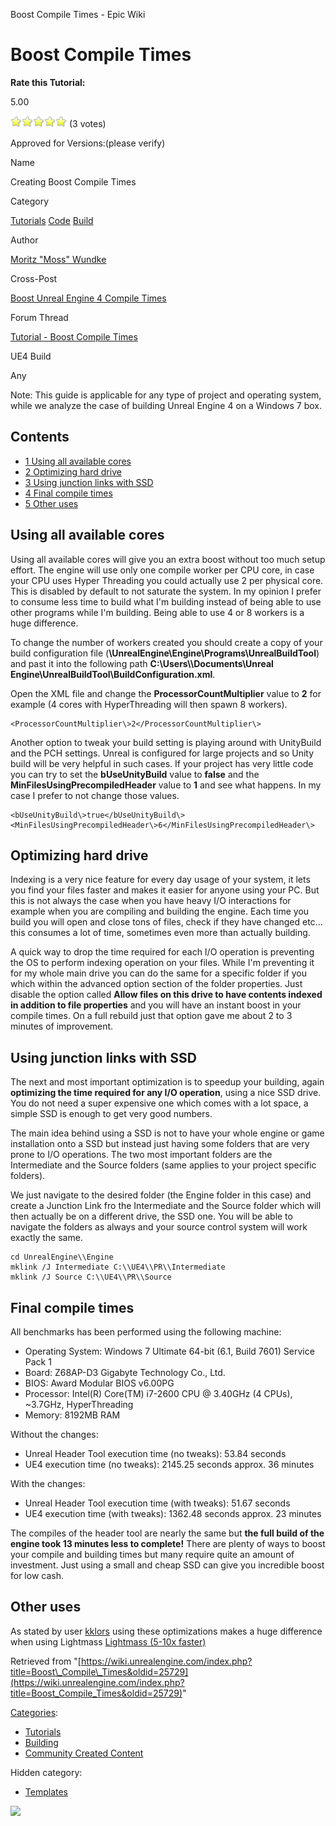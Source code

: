 Boost Compile Times - Epic Wiki                     

Boost Compile Times
===================

**Rate this Tutorial:**

5.00

![](/extensions/VoteNY/images/star_on.gif)![](/extensions/VoteNY/images/star_on.gif)![](/extensions/VoteNY/images/star_on.gif)![](/extensions/VoteNY/images/star_on.gif)![](/extensions/VoteNY/images/star_on.gif) (3 votes)

Approved for Versions:(please verify)

Name

Creating Boost Compile Times

Category

[Tutorials](https://wiki.unrealengine.com/Category:Tutorials) [Code](https://wiki.unrealengine.com/Category:Code) [Build](https://wiki.unrealengine.com/Category:Build)

Author

[Moritz "Moss" Wundke](http://www.moritzwundke.com/)

Cross-Post

[Boost Unreal Engine 4 Compile Times](http://www.moritzwundke.com/2014/08/boosting-compile-times/)

Forum Thread

[Tutorial - Boost Compile Times](https://forums.unrealengine.com/showthread.php?32064-Tutorial-Boost-Compile-Times)

UE4 Build

Any

Note: This guide is applicable for any type of project and operating system, while we analyze the case of building Unreal Engine 4 on a Windows 7 box.

Contents
--------

*   [1 Using all available cores](#Using_all_available_cores)
*   [2 Optimizing hard drive](#Optimizing_hard_drive)
*   [3 Using junction links with SSD](#Using_junction_links_with_SSD)
*   [4 Final compile times](#Final_compile_times)
*   [5 Other uses](#Other_uses)

Using all available cores
-------------------------

Using all available cores will give you an extra boost without too much setup effort. The engine will use only one compile worker per CPU core, in case your CPU uses Hyper Threading you could actually use 2 per physical core. This is disabled by default to not saturate the system. In my opinion I prefer to consume less time to build what I'm building instead of being able to use other programs while I'm building. Being able to use 4 or 8 workers is a huge difference.

To change the number of workers created you should create a copy of your build configuration file (**\\UnrealEngine\\Engine\\Programs\\UnrealBuildTool**) and past it into the following path **C:\\Users\\<user>\\Documents\\Unreal Engine\\UnrealBuildTool\\BuildConfiguration.xml**.

Open the XML file and change the **ProcessorCountMultiplier** value to **2** for example (4 cores with HyperThreading will then spawn 8 workers).

    <ProcessorCountMultiplier\>2</ProcessorCountMultiplier\>

Another option to tweak your build setting is playing around with UnityBuild and the PCH settings. Unreal is configured for large projects and so Unity build will be very helpful in such cases. If your project has very little code you can try to set the **bUseUnityBuild** value to **false** and the **MinFilesUsingPrecompiledHeader** value to **1** and see what happens. In my case I prefer to not change those values.

    <bUseUnityBuild\>true</bUseUnityBuild\>
    <MinFilesUsingPrecompiledHeader\>6</MinFilesUsingPrecompiledHeader\>

Optimizing hard drive
---------------------

Indexing is a very nice feature for every day usage of your system, it lets you find your files faster and makes it easier for anyone using your PC. But this is not always the case when you have heavy I/O interactions for example when you are compiling and building the engine. Each time you build you will open and close tons of files, check if they have changed etc... this consumes a lot of time, sometimes even more than actually building.

A quick way to drop the time required for each I/O operation is preventing the OS to perform indexing operation on your files. While I'm preventing it for my whole main drive you can do the same for a specific folder if you which within the advanced option section of the folder properties. Just disable the option called **Allow files on this drive to have contents indexed in addition to file properties** and you will have an instant boost in your compile times. On a full rebuild just that option gave me about 2 to 3 minutes of improvement.

Using junction links with SSD
-----------------------------

The next and most important optimization is to speedup your building, again **optimizing the time required for any I/O operation**, using a nice SSD drive. You do not need a super expensive one which comes with a lot space, a simple SSD is enough to get very good numbers.

The main idea behind using a SSD is not to have your whole engine or game installation onto a SSD but instead just having some folders that are very prone to I/O operations. The two most important folders are the Intermediate and the Source folders (same applies to your project specific folders).

We just navigate to the desired folder (the Engine folder in this case) and create a Junction Link fro the Intermediate and the Source folder which will then actually be on a different drive, the SSD one. You will be able to navigate the folders as always and your source control system will work exactly the same.

    cd UnrealEngine\\Engine
    mklink /J Intermediate C:\\UE4\\PR\\Intermediate
    mklink /J Source C:\\UE4\\PR\\Source

Final compile times
-------------------

All benchmarks has been performed using the following machine:

*   Operating System: Windows 7 Ultimate 64-bit (6.1, Build 7601) Service Pack 1
*   Board: Z68AP-D3 Gigabyte Technology Co., Ltd.
*   BIOS: Award Modular BIOS v6.00PG
*   Processor: Intel(R) Core(TM) i7-2600 CPU @ 3.40GHz (4 CPUs), ~3.7GHz, HyperThreading
*   Memory: 8192MB RAM

Without the changes:

*   Unreal Header Tool execution time (no tweaks): 53.84 seconds
*   UE4 execution time (no tweaks): 2145.25 seconds approx. 36 minutes

With the changes:

*   Unreal Header Tool execution time (with tweaks): 51.67 seconds
*   UE4 execution time (with tweaks): 1362.48 seconds approx. 23 minutes

The compiles of the header tool are nearly the same but **the full build of the engine took 13 minutes less to complete!** There are plenty of ways to boost your compile and building times but many require quite an amount of investment. Just using a small and cheap SSD can give you incredible boost for low cash.

Other uses
----------

As stated by user [kklors](https://forums.unrealengine.com/member.php?14825-kklors) using these optimizations makes a huge difference when using Lightmass [Lightmass (5-10x faster)](https://forums.unrealengine.com/showthread.php?32064-Tutorial-Boost-Compile-Times&p=126164&viewfull=1#post126164)

Retrieved from "[https://wiki.unrealengine.com/index.php?title=Boost\_Compile\_Times&oldid=25729](https://wiki.unrealengine.com/index.php?title=Boost_Compile_Times&oldid=25729)"

[Categories](/Special:Categories "Special:Categories"):

*   [Tutorials](/Category:Tutorials "Category:Tutorials")
*   [Building](/index.php?title=Category:Building&action=edit&redlink=1 "Category:Building (page does not exist)")
*   [Community Created Content](/Category:Community_Created_Content "Category:Community Created Content")

Hidden category:

*   [Templates](/Category:Templates "Category:Templates")

  ![](https://tracking.unrealengine.com/track.png)
